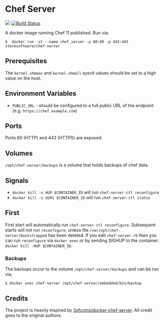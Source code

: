 # Chef Server

[![](http://dockeri.co/image/stocksoftware/chef-server)](https://hub.docker.com/r/stocksoftware/chef-server)
[![Build Status](https://secure.travis-ci.org/stocksoftware/docker-chef-server.png?branch=master)](http://travis-ci.org/stocksoftware/docker-chef-server)

A docker image running Chef 11 published. Run via:

    $  docker run -it --name chef_server -p 80:80 -p 443:443 stocksoftware/chef-server

## Prerequisites

The `kernel.shmmax` and `kernel.shmall` sysctl values should be set to
a high value on the host. 

## Environment Variables

- `PUBLIC_URL` - should be configured to a full public URL of the endpoint (e.g. `https://chef.example.com`)

## Ports

Ports 80 (HTTP) and 443 (HTTPS) are exposed.

## Volumes

`/opt/chef-server/backups` is a volume that holds backups of chef data.

## Signals

 - `docker kill -s HUP $CONTAINER_ID` will run `chef-server-ctl reconfigure`
 - `docker kill -s USR1 $CONTAINER_ID` will run `chef-server-ctl status`

## First 


First start will automatically run `chef-server-ctl reconfigure`. Subsequent starts will not run
`reconfigure`, unless file `/var/opt/chef-server/bootstrapped` has been deleted. If you edit `chef-server.rb`
then you can run `reconfigure` via  `docker exec` or by sending SIGHUP to the container: `docker kill
-HUP $CONTAINER_ID`.

### Backups

The backups occur to the volume `/opt/chef-server/backups` and can be run via;

    $ docker exec chef-server /opt/chef-server/embedded/bin/backup

## Credits

The project is heavily inspired by [3ofcoins/docker-chef-server](https://github.com/3ofcoins/docker-chef-server).
All credit goes to the original authors.
